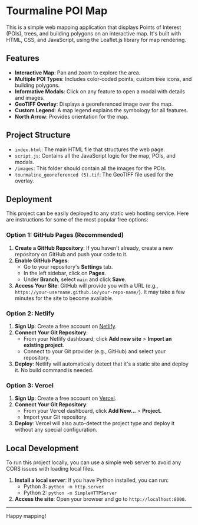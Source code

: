 # Tourmaline POI Map

This is a simple web mapping application that displays Points of Interest (POIs), trees, and building polygons on an interactive map. It's built with HTML, CSS, and JavaScript, using the Leaflet.js library for map rendering.

## Features

- **Interactive Map**: Pan and zoom to explore the area.
- **Multiple POI Types**: Includes color-coded points, custom tree icons, and building polygons.
- **Informative Modals**: Click on any feature to open a modal with details and images.
- **GeoTIFF Overlay**: Displays a georeferenced image over the map.
- **Custom Legend**: A map legend explains the symbology for all features.
- **North Arrow**: Provides orientation for the map.

## Project Structure

- `index.html`: The main HTML file that structures the web page.
- `script.js`: Contains all the JavaScript logic for the map, POIs, and modals.
- `/images`: This folder should contain all the images for the POIs.
- `tourmaline_georeferenced (5).tif`: The GeoTIFF file used for the overlay.

## Deployment

This project can be easily deployed to any static web hosting service. Here are instructions for some of the most popular free options:

### Option 1: GitHub Pages (Recommended)

1.  **Create a GitHub Repository**: If you haven't already, create a new repository on GitHub and push your code to it.
2.  **Enable GitHub Pages**:
    - Go to your repository's **Settings** tab.
    - In the left sidebar, click on **Pages**.
    - Under **Branch**, select `main` and click **Save**.
3.  **Access Your Site**: GitHub will provide you with a URL (e.g., `https://your-username.github.io/your-repo-name/`). It may take a few minutes for the site to become available.

### Option 2: Netlify

1.  **Sign Up**: Create a free account on [Netlify](https://www.netlify.com/).
2.  **Connect Your Git Repository**:
    - From your Netlify dashboard, click **Add new site** > **Import an existing project**.
    - Connect to your Git provider (e.g., GitHub) and select your repository.
3.  **Deploy**: Netlify will automatically detect that it's a static site and deploy it. No build command is needed.

### Option 3: Vercel

1.  **Sign Up**: Create a free account on [Vercel](https://vercel.com/).
2.  **Connect Your Git Repository**:
    - From your Vercel dashboard, click **Add New...** > **Project**.
    - Import your Git repository.
3.  **Deploy**: Vercel will also auto-detect the project type and deploy it without any special configuration.

## Local Development

To run this project locally, you can use a simple web server to avoid any CORS issues with loading local files.

1.  **Install a local server**: If you have Python installed, you can run:
    - Python 3: `python -m http.server`
    - Python 2: `python -m SimpleHTTPServer`
2.  **Access the site**: Open your browser and go to `http://localhost:8000`.

---

Happy mapping!